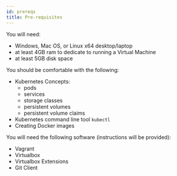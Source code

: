 ```yaml
---
id: prereqs
title: Pre-requisites 
---
```


You will need:

 - Windows, Mac OS, or Linux x64 desktop/laptop
 - at least 4GB ram to dedicate to running a Virtual Machine
 - at least 5GB disk space

You should be comfortable with the following:

 - Kubernetes Concepts:
   - pods
   - services
   - storage classes
   - persistent volumes
   - persistent volume claims
 - Kubernetes command line tool `kubectl`
 - Creating Docker images

You will need the following software (instructions will be provided):

 - Vagrant
 - Virtualbox
 - Virtualbox Extensions
 - Git Client
